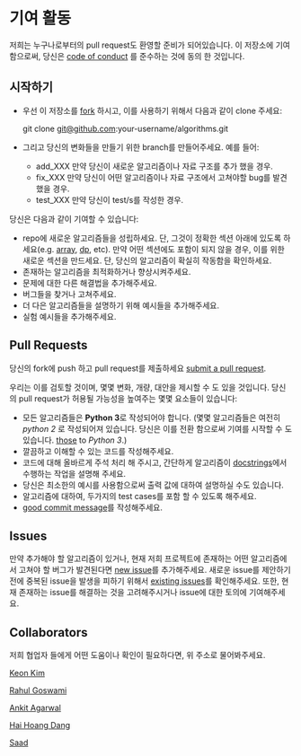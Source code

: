 # 기여 활동

저희는 누구나로부터의 pull request도 환영할 준비가 되어있습니다. 이 저장소에 기여 함으로써, 당신은 [code of conduct](CODE_OF_CONDUCT.md)
를 준수하는 것에 동의 한 것입니다.


## 시작하기 

* 우선 이 저장소를 [fork][fork] 하시고, 이를 사용하기 위해서 다음과 같이 clone 주세요:

    git clone git@github.com:your-username/algorithms.git  

* 그리고 당신의 변화들을 만들기 위한 branch를 만들어주세요. 예를 들어:  
  * add_XXX 만약 당신이 새로운 알고리즘이나 자료 구조를 추가 했을 경우.  
  * fix_XXX 만약 당신이 어떤 알고리즘이나 자료 구조에서 고쳐야할 bug를 발견했을 경우.  
  * test_XXX 만약 당신이 test/s를 작성한 경우.  

당신은 다음과 같이 기여할 수 있습니다:
- repo에 새로운 알고리즘들을 성립하세요. 단, 그것이 정확한 섹션 아래에 있도록 하세요(e.g. [array](array), [dp](dp), etc).
만약 어떤 섹션에도 포함이 되지 않을 경우, 이를 위한 새로운 섹션을 만드세요. 단, 당신의 알고리즘이 확실히 작동함을
확인하세요.  
- 존재하는 알고리즘을 최적화하거나 향상시켜주세요.
- 문제에 대한 다른 해결법을 추가해주세요.
- 버그들을 찾거나 고쳐주세요.
- 더 다은 알고리즘들을 설명하기 위해 예시들을 추가해주세요.
- 실험 예시들을 추가해주세요.

## Pull Requests
당신의 fork에 push 하고 pull request를 제출하세요 [submit a pull request][pr].

우리는 이를 검토할 것이며, 몇몇 변화, 개량, 대안을 제시할 수 도 있을 것입니다.
당신의 pull request가 허용될 가능성을 높여주는 몇몇 요소들이 있습니다:

* 모든 알고리즘들은 **Python 3**로 작성되어야 합니다.
(몇몇 알고리즘들은 여전히 _python 2_ 로 작성되어져 있습니다. 당신은 이를 전환 함으로써 기여를 시작할 수 도 있습니다.
[those][issue120] to _Python 3_.)
* 깔끔하고 이해할 수 있는 코드를 작성해주세요.
* 코드에 대해 올바르게 주석 처리 해 주시고, 간단하게 알고리즘이 [docstrings][docstr]에서 수행하는 작업을 설명해 주세요.
* 당신은 최소한의 예시를 사용함으로써 출력 값에 대하여 설명하실 수도 있습니다.
* 알고리즘에 대하여, 두가지의 test cases를 포함 할 수 있도록 해주세요.
* [good commit message][commit]를 작성해주세요.


## Issues
만약 추가해야 할 알고리즘이 있거나, 현재 저희 프로젝트에 존재하는 어떤 알고리즘에서 고쳐야 할 버그가 발견된다면 [new issue][newissue]를 추가해주세요. 새로운 issue를 제안하기 전에 중복된 issue을 발생을 피하기 위해서 [existing issues][issues]를 확인해주세요. 또한, 현재 존재하는 issue를 해결하는 것을 고려해주시거나 issue에 대한 토의에 기여해주세요.

## Collaborators
저희 협업자 들에게 어떤 도움이나 확인이 필요하다면, 위 주소로 물어봐주세요.

[Keon Kim](https://github.com/keon)

[Rahul Goswami](https://github.com/goswami-rahul)

[Ankit Agarwal](https://github.com/ankit167)

[Hai Hoang Dang](https://github.com/danghai)

[Saad](https://github.com/SaadBenn)

[fork]: https://help.github.com/articles/fork-a-repo/
[docstr]: https://www.python.org/dev/peps/pep-0257/#multi-line-docstrings
[commit]: http://tbaggery.com/2008/04/19/a-note-about-git-commit-messages.html
[pr]: https://github.com/keon/algorithms/compare/
[newissue]: https://github.com/keon/algorithms/issues/new
[issue120]: https://github.com/keon/algorithms/issues/120
[issues]: https://github.com/keon/algorithms/issues/
